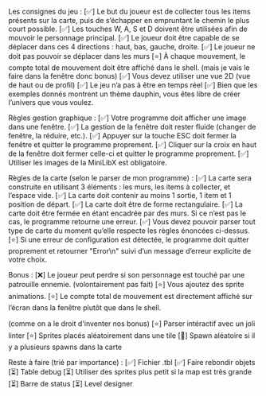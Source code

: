 Les consignes du jeu :
[✅] Le but du joueur est de collecter tous les items présents sur la carte, puis de s’échapper en empruntant le chemin le plus court possible.
[✅] Les touches W, A, S et D doivent être utilisées afin de mouvoir le personnage principal.
[✅] Le joueur doit être capable de se déplacer dans ces 4 directions : haut, bas, gauche, droite.
[✅] Le joueur ne doit pas pouvoir se déplacer dans les murs
[⭐] À chaque mouvement, le compte total de mouvement doit être affiché dans le shell. (mais je vais le faire dans la fenêtre donc bonus)
[✅] Vous devez utiliser une vue 2D (vue de haut ou de profil)
[✅] Le jeu n’a pas à être en temps réel
[✅] Bien que les exemples donnés montrent un thème dauphin, vous êtes libre de créer l’univers que vous voulez. 

Règles gestion graphique : 
[✅] Votre programme doit afficher une image dans une fenêtre.
[✅] La gestion de la fenêtre doit rester fluide (changer de fenêtre, la réduire, etc.).
[✅] Appuyer sur la touche ESC doit fermer la fenêtre et quitter le programme proprement.
[✅] Cliquer sur la croix en haut de la fenêtre doit fermer celle-ci et quitter le programme proprement.
[✅] Utiliser les images de la MiniLibX est obligatoire.

Règles de la carte (selon le parser de mon programme) :
[✅] La carte sera construite en utilisant 3 éléments : les murs, les items à collecter, et l’espace vide.
[✅] La carte doit contenir au moins 1 sortie, 1 item et 1 position de départ.
[✅] La carte doit être de forme rectangulaire.
[✅] La carte doit être fermée en étant encadrée par des murs. Si ce n’est pas le cas, le programme retourne une erreur.
[✅] Vous devez pouvoir parser tout type de carte du moment qu’elle respecte les règles énoncées ci-dessus.
[⭐] Si une erreur de configuration est détectée, le programme doit quitter proprement et retourner "Error\n" suivi d’un message d’erreur explicite de votre choix.

Bonus :
[❌] Le joueur peut perdre si son personnage est touché par une patrouille ennemie. (volontairement pas fait)
[⭐] Vous ajoutez des sprite animations.
[⭐] Le compte total de mouvement est directement affiché sur l’écran dans la fenêtre plutôt que dans le shell.

(comme on a le droit d'inventer nos bonus)
[⭐] Parser intéractif avec un joli linter
[⭐] Sprites placés aléatoirement dans une tile
[🐛] Spawn aléatoire si il y a plusieurs spawns dans la carte 

Reste à faire (trié par importance) : 
[✅] Fichier .tbl
[✅] Faire rebondir objets
[⏳] Table debug
[⏳] Utiliser des sprites plus petit si la map est très grande
[⏳] Barre de status
[⏳] Level designer